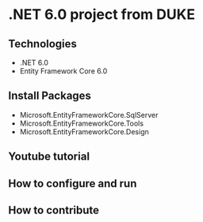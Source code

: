 # .NET 6.0 project from DUKE
## Technologies 
- .NET 6.0
- Entity Framework Core 6.0
## Install Packages
- Microsoft.EntityFrameworkCore.SqlServer
- Microsoft.EntityFrameworkCore.Tools
- Microsoft.EntityFrameworkCore.Design
## Youtube tutorial
## How to configure and run
## How to contribute